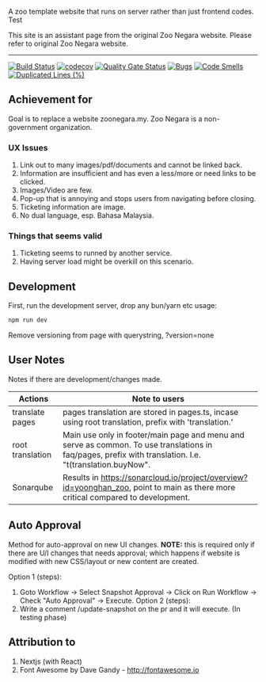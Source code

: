 A zoo template website that runs on server rather than just frontend codes. Test

This site is an assistant page from the original Zoo Negara website. Please refer to original Zoo Negara website.

---

[![Build Status][build-badge]][build]
[![codecov](https://codecov.io/gh/yoonghan/zoo/graph/badge.svg?token=0SGU5RSG0Q)](https://codecov.io/gh/yoonghan/zoo)
[![Quality Gate Status](https://sonarcloud.io/api/project_badges/measure?project=yoonghan_zoo&metric=alert_status)](https://sonarcloud.io/summary/new_code?id=yoonghan_zoo)
[![Bugs](https://sonarcloud.io/api/project_badges/measure?project=yoonghan_zoo&metric=bugs)](https://sonarcloud.io/summary/new_code?id=yoonghan_zoo)
[![Code Smells](https://sonarcloud.io/api/project_badges/measure?project=yoonghan_zoo&metric=code_smells)](https://sonarcloud.io/summary/new_code?id=yoonghan_zoo)
[![Duplicated Lines (%)](https://sonarcloud.io/api/project_badges/measure?project=yoonghan_zoo&metric=duplicated_lines_density)](https://sonarcloud.io/summary/new_code?id=yoonghan_zoo)

## Achievement for

Goal is to replace a website zoonegara.my. Zoo Negara is a non-government organization.

### UX Issues

1. Link out to many images/pdf/documents and cannot be linked back.
2. Information are insufficient and has even a less/more or need links to be clicked.
3. Images/Video are few.
4. Pop-up that is annoying and stops users from navigating before closing.
5. Ticketing information are image.
6. No dual language, esp. Bahasa Malaysia.

### Things that seems valid

1. Ticketing seems to runned by another service.
2. Having server load might be overkill on this scenario.

## Development

First, run the development server, drop any bun/yarn etc usage:

```bash
npm run dev
```

Remove versioning from page with querystring, ?version=none

## User Notes

Notes if there are development/changes made. 

| Actions | Note to users |
| --- | --- |
| translate pages | pages translation are stored in pages.ts, incase using root translation, prefix with 'translation.' |
| root translation | Main use only in footer/main page and menu and serve as common. To use translations in faq/pages, prefix with translation. I.e. "t(translation.buyNow". |
| Sonarqube | Results in https://sonarcloud.io/project/overview?id=yoonghan_zoo, point to main as there more critical compared to development. |

## Auto Approval

Method for auto-approval on new UI changes. **NOTE:** this is required only if there are U/I changes that needs approval; which happens if website is modified with new CSS/layout or new content are created.

Option 1 (steps):
1. Goto Workflow -> Select Snapshot Approval -> Click on Run Workflow -> Check "Auto Approval" -> Execute.
Option 2 (steps):
1. Write a comment /update-snapshot on the pr and it will execute. (In testing phase)

## Attribution to

1. Nextjs (with React)
2. Font Awesome by Dave Gandy - http://fontawesome.io

[build-badge]: https://img.shields.io/github/actions/workflow/status/yoonghan/zoo/master_merge.yml
[build]: https://github.com/yoonghan/zoo/actions?query=workflow%3A%22Deploy%20Next.js%20site%20to%20Pages%22
